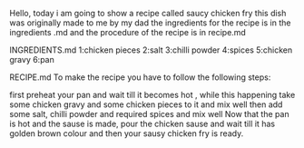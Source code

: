 Hello, today i am going to show  a recipe called saucy chicken fry
this dish was originally made to me by my dad
the ingredients for the recipe is in the ingredients .md and 
the procedure of the recipe is in recipe.md

INGREDIENTS.md
1:chicken pieces
2:salt
3:chilli powder
4:spices
5:chicken gravy
6:pan

RECIPE.md
To make the recipe you have to follow the following steps:

first preheat your pan and wait till it becomes hot ,
while this happening take some chicken gravy and some chicken pieces to it and mix well
then add some salt, chilli powder and required spices and mix well
Now that the pan is hot and the sause is made, pour the chicken sause and wait till it 
has golden brown colour and then your sausy chicken fry is ready.
